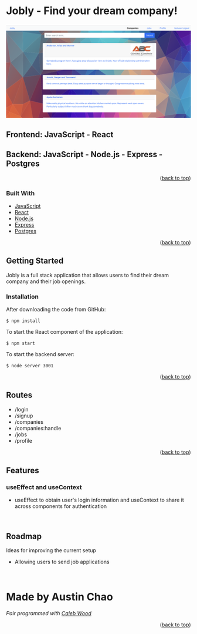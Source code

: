 <div id="top"></div>


<!-- ABOUT THE PROJECT -->
# Jobly - Find your dream company!
![image](/public/Screen%20Shot%202022-06-22%20at%202.25.54%20PM.png)
## Frontend: JavaScript - React
## Backend: JavaScript - Node.js - Express - Postgres

<p align="right">(<a href="#top">back to top</a>)</p>

### Built With
* [JavaScript](https://developer.mozilla.org/en-US/docs/Web/JavaScript)
* [React](https://reactjs.org/docs/getting-started.html)
* [Node.js](https://nodejs.org/en/docs/)
* [Express](https://expressjs.com/en/5x/api.html)
* [Postgres](https://www.postgresql.org/docs/current/app-psql.html)


<p align="right">(<a href="#top">back to top</a>)</p>

<!-- GETTING STARTED -->
## Getting Started

Jobly is a full stack application that allows users to find their dream company and their job openings.


### Installation

After downloading the code from GitHub:

    $ npm install

To start the React component of the application:

    $ npm start

To start the backend server:

    $ node server 3001


<p align="right">(<a href="#top">back to top</a>)</p>

<!-- Routes -->
## Routes
- /login
- /signup
- /companies
- /companies:handle
- /jobs
- /profile

<p align="right">(<a href="#top">back to top</a>)</p>

<!-- Features -->
## Features
### useEffect and useContext
- useEffect to obtain user's login information and useContext to share it across components for authentication

<br>

<!-- ROADMAP -->
## Roadmap

Ideas for improving the current setup
- Allowing users to send job applications

<br>

# Made by Austin Chao
*Pair programmed with [Caleb Wood](https://github.com/calebthewood)*

<p align="right">(<a href="#top">back to top</a>)</p>

